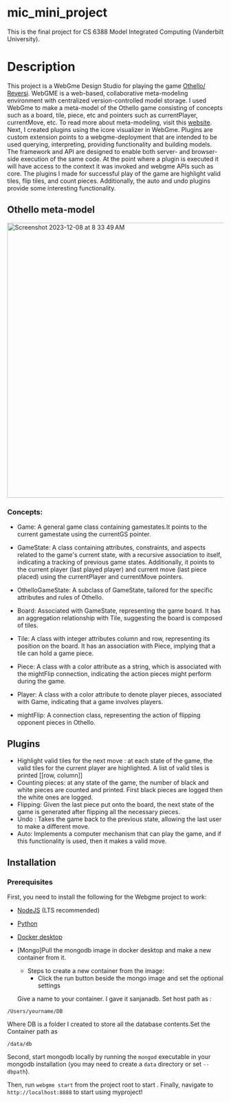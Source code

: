# mic_mini_project
This is the final project for CS 6388 Model Integrated Computing (Vanderbilt University).
# Description
This project is a WebGme Design Studio for playing the game [Othello/ Reversi](https://en.wikipedia.org/wiki/Reversi). WebGME is a web-based, collaborative meta-modeling environment with centralized version-controlled model storage. I used WebGme to make a meta-model of the Othello game consisting of concepts such as a board, tile, piece, etc and pointers such as currentPlayer, currentMove, etc. To read more about meta-modeling, visit this [website](https://webgme.readthedocs.io/en/latest/meta_modeling/what_is_meta_modeling.html). Next, I created plugins using the icore visualizer in WebGme. Plugins are custom extension points to a webgme-deployment that are intended to be used querying, interpreting, providing functionality and building models. The framework and API are designed to enable both server- and browser-side execution of the same code. At the point where a plugin is executed it will have access to the context it was invoked and webgme APIs such as core. The plugins I made for successful play of the game are highlight valid tiles, flip tiles, and count pieces. Additionally, the auto and undo plugins provide some interesting functionality. 
## Othello meta-model
<img width="640" alt="Screenshot 2023-12-08 at 8 33 49 AM" src="https://github.com/sanjana3012/mic_mini_project/assets/143513691/20824210-efa5-4e6a-808b-f5276dac999b">

### Concepts:
- Game: A general game class containing gamestates.It points to the current gamestate using the currentGS pointer.

- GameState: A class containing attributes, constraints, and aspects related to the game's current state, with a recursive association to itself, indicating a tracking of previous game states. Additionally, it points to the current player (last played player) and current move (last piece placed) using the currentPlayer and currentMove pointers.

- OthelloGameState: A subclass of GameState, tailored for the specific attributes and rules of Othello.

- Board: Associated with GameState, representing the game board. It has an aggregation relationship with Tile, suggesting the board is composed of tiles.

- Tile: A class with integer attributes column and row, representing its position on the board. It has an association with Piece, implying that a tile can hold a game piece.

- Piece: A class with a color attribute as a string, which is associated with the mightFlip connection, indicating the action pieces might perform during the game.

- Player: A class with a color attribute to denote player pieces, associated with Game, indicating that a game involves players.

- mightFlip: A connection class, representing the action of flipping opponent pieces in Othello.

## Plugins
- Highlight valid tiles for the next move : at each state of the game, the valid tiles for the current player are highlighted. A list of valid tiles is printed [[row, column]]
- Counting pieces: at any state of the game, the number of black and white pieces are counted and printed. First black pieces are logged then the white ones are logged.
- Flipping:  Given the last piece put onto the board, the next state of the game is generated after flipping all the necessary pieces.
- Undo : Takes the game back to the previous state, allowing the last user to make a different move. 
- Auto: Implements a computer mechanism that can play the game, and if this functionality is used, then it makes a valid move.



## Installation
### Prerequisites
First, you need to install the following for the Webgme project to work:
- [NodeJS](https://nodejs.org/en/) (LTS recommended)
- [Python](https://www.python.org/)
- [Docker desktop](https://www.docker.com/products/docker-desktop/)
- [Mongo]Pull the mongodb image in docker desktop and make a new container from it.
  - Steps to create a new container from the image:
    - Click the run button beside the mongo image and set the optional settings

   Give a name to your container. I gave it sanjanadb.
   Set host path as :

```
/Users/yourname/DB
```
Where DB is a folder I created to store all the database contents.
​Set the Container path as

```
/data/db
```
    


Second, start mongodb locally by running the `mongod` executable in your mongodb installation (you may need to create a `data` directory or set `--dbpath`).

Then, run `webgme start` from the project root to start . Finally, navigate to `http://localhost:8888` to start using myproject!

